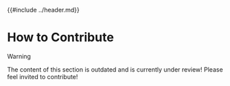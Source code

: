 {{#include ../header.md}}

# How to Contribute
> [!WARNING]  
> The content of this section is outdated and is currently under review!
> Please feel invited to contribute!
